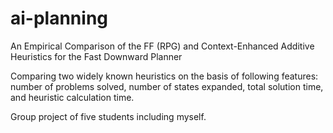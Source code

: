# ai-planning

An Empirical Comparison of the FF (RPG) and Context-Enhanced Additive Heuristics for the Fast Downward Planner

Comparing two widely known heuristics on the basis of following features: number of problems solved, number of states expanded, total solution time, and heuristic calculation time.


Group project of five students including myself.
